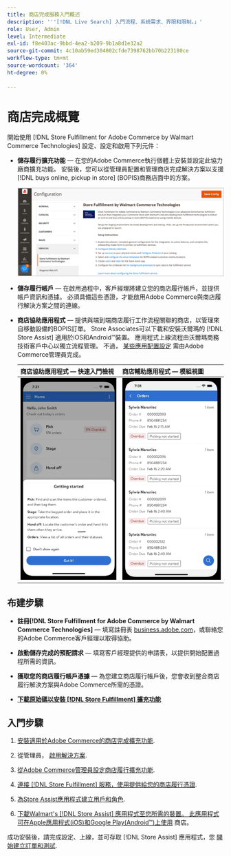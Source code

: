 ```yaml
---
title: 商店完成服務入門概述
description: '''[!DNL Live Search] 入門流程、系統需求、界限和限制。」'
role: User, Admin
level: Intermediate
exl-id: f8e403ac-9bbd-4ea2-b209-9b1a8d1e32a2
source-git-commit: 4c10ab59ed304002cfde7398762bb70b223180ce
workflow-type: tm+mt
source-wordcount: '364'
ht-degree: 0%

---
```


# 商店完成概覽

開始使用 [!DNL Store Fulfillment for Adobe Commerce by Walmart Commerce Technologies] 設定、設定和啟用下列元件：

- **儲存履行擴充功能** — 在您的Adobe Commerce執行個體上安裝並設定此協力廠商擴充功能。 安裝後，您可以從管理員配置和管理商店完成解決方案以支援 [!DNL buys online, pickup in store] (BOPIS)商務店面中的方案。

   ![[!DNL Store Fulfillment Service] 管理檢視中的設定](assets/store-fulfillment-admin-home.png)

- **儲存履行帳戶** — 在啟用過程中，客戶經理將建立您的商店履行帳戶，並提供帳戶資訊和憑據。 必須具備這些憑證，才能啟用Adobe Commerce與商店履行解決方案之間的連線。

- **商店協助應用程式** — 提供與端到端商店履行工作流程關聯的商店，以管理來自移動設備的BOPIS訂單。 Store Associates可以下載和安裝沃爾瑪的 [!DNL Store Assist] 適用於iOS和Android™裝置。 應用程式上線流程由沃爾瑪商務技術客戶中心以獨立流程管理。 不過， [某些應用配置設定](user-setup.md) 需由Adobe Commerce管理員完成。

   | 商店協助應用程式 — 快速入門檢視 | 商店輔助應用程式 — 模組視圖 |
   |-------------------------------------------------------------------------------------------------------------|-----------------------------------------------------------------------------------------------|
   | ![[!DNL Store Assist App Getting Started] 在行動裝置上檢視](assets/store-assist-get-started-small.png) | ![[!DNL Store Assist App Orders view] 在行動裝置上](assets/store-assist-orders-small.png) |

## 布建步驟

- **註冊[!DNL Store Fulfillment for Adobe Commerce by Walmart Commerce Technologies]** — 填寫註冊表 [business.adobe.com](https://business.adobe.com/resources/store-fulfillment.html)，或聯絡您的Adobe Commerce客戶經理以取得協助。

- **啟動儲存完成的預配請求** — 填寫客戶經理提供的申請表，以提供開始配置過程所需的資訊。

- **獲取您的商店履行帳戶憑據** — 為您建立商店履行帳戶後，您會收到整合商店履行解決方案與Adobe Commerce所需的憑證。

- **[下載原始碼以安裝 [!DNL Store Fulfillment] 擴充功能](install.md)**

## 入門步驟

1. [安裝適用於Adobe Commerce的商店完成擴充功能](install.md).

1. 從管理員， [啟用解決方案](enable-general.md).

1. [從Adobe Commerce管理員設定商店履行擴充功能](service-config-settings-overview.md).

1. [連接 [!DNL Store Fulfillment] 服務，使用提供給您的商店履行憑證](connect-set-up-service.md).

1. [為Store Assist應用程式建立用戶和角色](user-setup.md).

1. [下載Walmart&#39;s [!DNL Store Assist] 應用程式至您所需的裝置。 此應用程式可在Apple應用程式(iOS)和Google Play(Android™)上使用](app-setup.md) 商店。

成功安裝後，請完成設定、上線，並可存取 [!DNL Store Assist] 應用程式，您 [開始建立訂單和測試](test-and-deploy.md).
